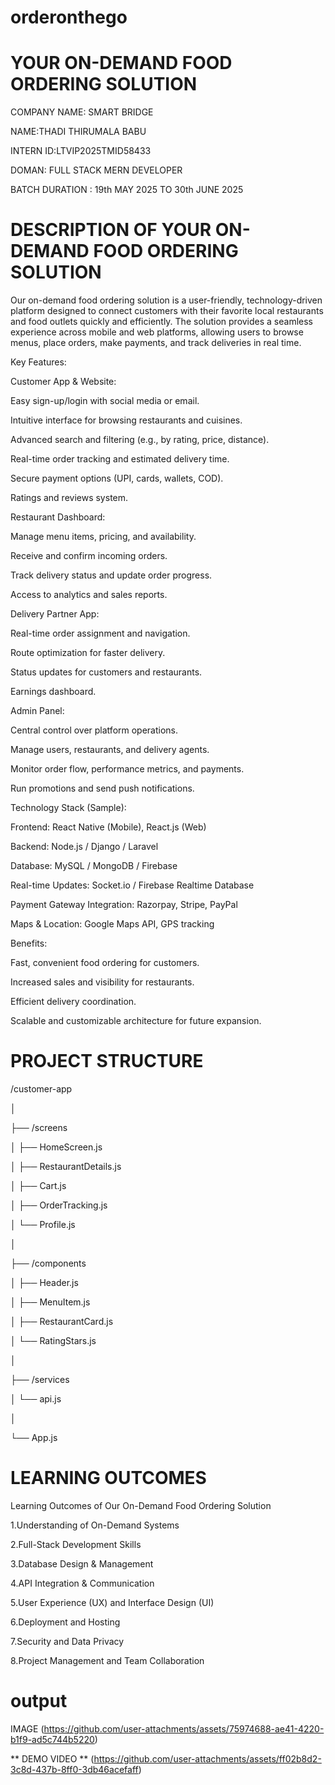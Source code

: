 # orderonthego

# YOUR ON-DEMAND FOOD ORDERING SOLUTION

COMPANY NAME: SMART BRIDGE

NAME:THADI THIRUMALA BABU

INTERN ID:LTVIP2025TMID58433

DOMAN: FULL STACK MERN DEVELOPER 

BATCH DURATION : 19th MAY 2025 TO 30th JUNE 2025

# DESCRIPTION OF YOUR ON-DEMAND FOOD ORDERING SOLUTION

Our on-demand food ordering solution is a user-friendly, technology-driven platform designed to connect customers with their favorite local restaurants and food outlets quickly and efficiently. The solution 
provides a seamless experience across mobile and web platforms, allowing users to browse menus, place orders, make payments, and track deliveries in real time.

Key Features:

Customer App & Website:

Easy sign-up/login with social media or email.

Intuitive interface for browsing restaurants and cuisines.

Advanced search and filtering (e.g., by rating, price, distance).

Real-time order tracking and estimated delivery time.

Secure payment options (UPI, cards, wallets, COD).

Ratings and reviews system.

Restaurant Dashboard:

Manage menu items, pricing, and availability.

Receive and confirm incoming orders.

Track delivery status and update order progress.

Access to analytics and sales reports.

Delivery Partner App:

Real-time order assignment and navigation.

Route optimization for faster delivery.

Status updates for customers and restaurants.

Earnings dashboard.

Admin Panel:

Central control over platform operations.

Manage users, restaurants, and delivery agents.

Monitor order flow, performance metrics, and payments.

Run promotions and send push notifications.

Technology Stack (Sample):

Frontend: React Native (Mobile), React.js (Web)

Backend: Node.js / Django / Laravel

Database: MySQL / MongoDB / Firebase

Real-time Updates: Socket.io / Firebase Realtime Database

Payment Gateway Integration: Razorpay, Stripe, PayPal

Maps & Location: Google Maps API, GPS tracking

Benefits:

Fast, convenient food ordering for customers.

Increased sales and visibility for restaurants.

Efficient delivery coordination.

Scalable and customizable architecture for future expansion.

# PROJECT STRUCTURE

/customer-app

│

├── /screens

│   ├── HomeScreen.js

│   ├── RestaurantDetails.js

│   ├── Cart.js

│   ├── OrderTracking.js

│   └── Profile.js

│

├── /components

│   ├── Header.js

│   ├── MenuItem.js

│   ├── RestaurantCard.js

│   └── RatingStars.js

│

├── /services

│   └── api.js

│

└── App.js

# LEARNING OUTCOMES 

Learning Outcomes of Our On-Demand Food Ordering Solution

1.Understanding of On-Demand Systems

2.Full-Stack Development Skills

3.Database Design & Management

4.API Integration & Communication

5.User Experience (UX) and Interface Design (UI)

6.Deployment and Hosting

7.Security and Data Privacy

8.Project Management and Team Collaboration

# output

IMAGE (https://github.com/user-attachments/assets/75974688-ae41-4220-b1f9-ad5c744b5220)

** DEMO VIDEO **
(https://github.com/user-attachments/assets/ff02b8d2-3c8d-437b-8ff0-3db46acefaff)



